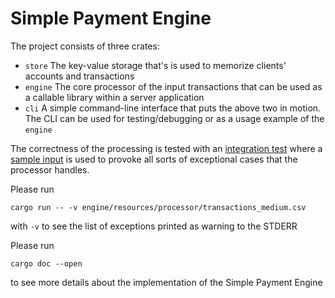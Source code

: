 # Simple Payment Engine

The project consists of three crates:
* `store` The key-value storage that's is used to memorize clients' accounts and transactions
* `engine` The core processor of the input transactions that can be used as a callable library
  within a server application
* `cli` A simple command-line interface that puts the above two in motion. The CLI can be used for
  testing/debugging or as a usage example of the `engine`

The correctness of the processing is tested with an [integration test](engine/tests/integration/processor.rs#L18) where a [sample input](engine/resources/processor/transactions_medium.csv) is used to provoke all sorts of exceptional cases that the processor handles.

Please run
```
cargo run -- -v engine/resources/processor/transactions_medium.csv
```
with `-v` to see the list of exceptions printed as warning to the STDERR

Please run
```
cargo doc --open
```
to see more details about the implementation of the Simple Payment Engine
